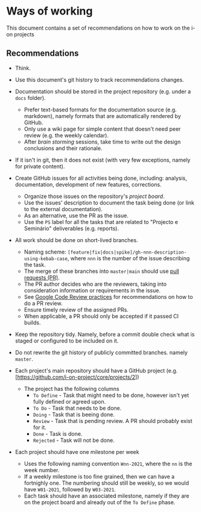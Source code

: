 # Ways of working

This document contains a set of recommendations on how to work on the i-on projects

## Recommendations

* Think.

* Use this document's git history to track recommendations changes.

* Documentation should be stored in the project repository (e.g. under a `docs` folder).
  * Prefer text-based formats for the documentation source (e.g. markdown), namely formats that are automatically rendered by GitHub.
  * Only use a wiki page for simple content that doesn't need peer review (e.g. the weekly calendar).
  * After _brain storming_ sessions, take time to write out the design conclusions and their rationale.

* If it isn't in git, then it does not exist (with very few exceptions, namely for private content).

* Create GitHub issues for all activities being done, including: analysis, documentation, development of new features, corrections. 
  * Organize those issues on the repository's _project board_.
  * Use the issues' description to document the task being done (or link to the external documentation).
  * As an alternative, use the PR as the issue.
  * Use the `PS` label for all the tasks that are related to "Projecto e Seminário" deliverables (e.g. reports).

*  All work should be done on short-lived branches.
    * Naming scheme: `[feature|fix|docs|spike]/gh-nnn-description-using-kebab-case`, where `nnn` is the number of the issue describing the task.
    * The merge of these branches into `master|main` should use [pull requests (PR)](https://help.github.com/en/github/collaborating-with-issues-and-pull-requests/about-pull-requests).
    * The PR author decides who are the reviewers, taking into consideration information or requirements in the issue.
    * See [Google Code Review practices](https://google.github.io/eng-practices/review/) for recommendations on how to do a PR review.
    * Ensure timely review of the assigned PRs.
    * When applicable, a PR should only be accepted if it passed CI builds.

* Keep the repository tidy. Namely, before a commit double check what is staged or configured to be included on it.

* Do not rewrite the git history of publicly committed branches. namely `master`.

* Each project's main repository should have a GitHub project (e.g. [https://github.com/i-on-project/core/projects/2])
  * The project has the following columns
    * `To Define` - Task that might need to be done, however isn't yet fully defined or agreed upon.
    * `To Do` - Task that needs to be done.
    * `Doing` - Task that is beeing done.
    * `Review` - Task that is pending review. A PR should probably exist for it.
    * `Done` - Task is done.
    * `Rejected` - Task will not be done.

* Each project should have one milestone per week
  * Uses the following naming convention `Wnn-2021`, where the `nn` is the week number.
  * If a weekly milestone is too fine grained, then we can have a fortnighly one. The numbering should still be weekly, so we would have `W01-2021`, followed by `W03-2021`.
  * Each task should have an associated milestone, namely if they are on the project board and already out of the `To Define` phase.



